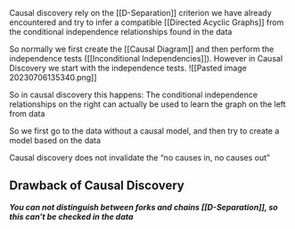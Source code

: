 Causal discovery rely on the [[D-Separation]] criterion we have already encountered and try to infer a compatible [[Directed Acyclic Graphs]] from the conditional independence relationships found in the data


So normally we first create the [[Causal Diagram]] and then perform the independence tests ([[Inconditional Independencies]]). However in Causal Discovery we start with the independence tests.
![[Pasted image 20230706135340.png]]

So in causal discovery this happens:
The conditional independence relationships on the right can actually be used to learn the graph on the left from data

So we first go to the data without a causal model, and then try to create a model based on the data

Causal discovery does not invalidate the “no causes in, no causes out”

## Drawback of Causal Discovery
***You can not distinguish between forks and chains [[D-Separation]], so this can't be checked in the data***


